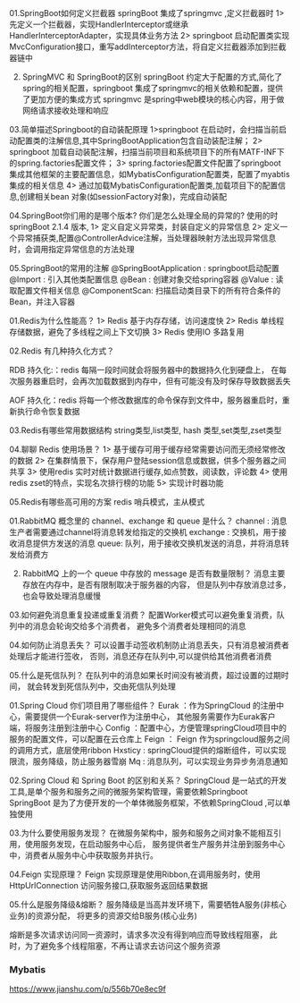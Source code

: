 01.SpringBoot如何定义拦截器
springBoot 集成了springmvc ,定义拦截器时
1> 先定义一个拦截器，实现HandlerInterceptor或继承HandlerInterceptorAdapter，实现具体业务方法
2> springboot 启动配置类实现MvcConfiguration接口，重写addInterceptor方法，将自定义拦截器添加到拦截器链中

02. SpringMVC 和 SpringBoot的区别
springBoot 约定大于配置的方式,简化了spring的相关配置，springboot 集成了springmvc的相关依赖和配置，提供了更加方便的集成方式
springmvc 是spring中web模块的核心内容，用于做网络请求接收处理和响应

03.简单描述Springboot的自动装配原理
1>springboot 在启动时，会扫描当前启动配置类的注解信息,其中SpringBootApplication包含自动装配注解；
2> springboot 加载自动装配注解，扫描当前项目和系统项目下的所有MATF-INF下的spring.factories配置文件；
3> spring.factories配置文件配置了springboot 集成其他框架的主要配置信息，如MybatisConfiguration配置类，配置了myabtis集成的相关信息
4> 通过加载MybatisConfiguration配置类,加载项目下的配置信息,创建相关bean 对象(如sessionFactory对象)，完成自动装配

04.SpringBoot你们用的是哪个版本? 你们是怎么处理全局的异常的?
使用的时springBoot 2.1.4 版本,
1> 定义自定义异常类，封装自定义的异常信息
2> 定义一个异常捕获类,配置@ControllerAdvice注解，当处理器映射方法出现异常信息时，会调用指定异常信息的方法处理

05.SpringBoot的常用的注解
@SpringBootApplication : springboot启动配置
@Import  : 引入其他类配置信息
@Bean : 创建对象交给spring容器
@Value : 读取配置文件相关信息
@ComponentScan: 扫描启动类目录下的所有符合条件的Bean，并注入容器



01.Redis为什么性能高？
1> Redis 基于内存存储，访问速度快
2> Redis 单线程存储数据，避免了多线程之间上下文切换
3> Redis 使用IO 多路复用

02.Redis 有几种持久化方式？

RDB 持久化:：redis 每隔一段时间就会将服务器中的数据持久化到硬盘上，
在每次服务器重启时，会再次加载数据到内存中，但有可能没有及时保存导致数据丢失

AOF 持久化：redis 将每一个修改数据库的命令保存到文件中，服务器重启时，重新执行命令恢复数据

03.Redis有哪些常用数据结构
string类型,list类型, hash 类型,set类型,zset类型

04.聊聊 Redis 使用场景？
1> 基于缓存可用于缓存经常需要访问而无须经常修改的数据
2> 在集群情景下，保存用户登陆session信息或数据，供多个服务器之间共享
3> 使用redis 实时对统计数据进行缓存,如点赞数，阅读数，评论数
4> 使用redis zset的特点，实现名次排行榜的功能
5> 实现计时器功能

05.Redis有哪些高可用的方案
redis 哨兵模式，主从模式


01.RabbitMQ 概念里的 channel、exchange 和 queue 是什么？
channel : 消息生产者需要通过channel将消息转发给指定的交换机
exchange : 交换机，用于接收消息提供方发送的消息
queue: 队列，用于接收交换机发送的消息，并将消息转发给消费方

02. RabbitMQ 上的一个 queue 中存放的 message 是否有数量限制？
消息主要存放在内存中，是否有限制取决于服务器的内容，
但是队列中存放消息过多，也会导致处理消息缓慢

03.如何避免消息重复投递或重复消费？
配置Worker模式可以避免重复消费，队列中的消息会轮询交给多个消费者，
避免多个消费者处理相同的消息

04.如何防止消息丢失？
可以设置手动签收机制防止消息丢失，只有消息被消费者处理后才能进行签收，
否则，消息还存在队列中,可以提供给其他消费者消费

05.什么是死信队列？
在队列中的消息如果长时间没有被消费，超过设置的过期时间，
就会转发到死信队列中，交由死信队列处理




01.Spring Cloud 你们项目用了哪些组件？
Eurak ：作为SpringCloud 的注册中心，需要提供一个Eurak-server作为注册中心，
其他服务需要作为Eurak客户端，将服务注册到注册中心
Config ：配置中心，方便管理springCloud项目中的服务的配置文件，可以配置在云仓库上
Feign ： Feign 作为springcloud服务之间的调用方式，底层使用ribbon
Hxsticy : springCloud提供的熔断组件，可以实现限流，服务降级，防止服务器雪崩
Mq  : 消息队列，可以实现业务异步务消息通知

02.Spring Cloud 和 Spring Boot 的区别和关系？
SpringCloud 是一站式的开发工具,是单个服务和服务之间的微服务架构管理，需要依赖Springboot
SpringBoot 是为了方便开发的一个单体微服务框架，不依赖SpringCloud ,可以单独使用

03.为什么要使用服务发现？
在微服务架构中，服务和服务之间对象不能相互引用，使用服务发现，在启动服务中心后，
服务提供者生产服务并注册到服务中心中，消费者从服务中心中获取服务并执行。

04.Feign 实现原理？
Feign 实现原理是使用Ribbon,在调用服务时，使用HttpUrlConnection 访问服务接口,获取服务返回结果数据

05.什么是服务降级&熔断？
服务降级是当高并发环境下，需要牺牲A服务(非核心业务)的资源分配，
将更多的资源交给B服务(核心业务)

熔断是多次请求访问同一资源时，请求多次没有得到响应而导致线程阻塞，
此时，为了避免多个线程阻塞，不再让请求去访问这个服务资源


### Mybatis
https://www.jianshu.com/p/556b70e8ec9f
